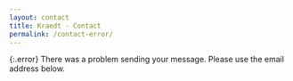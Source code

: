 ```yaml
---
layout: contact
title: Kraedt - Contact
permalink: /contact-error/
---
```


{:.error}
There was a problem sending your message. Please use the email address below.